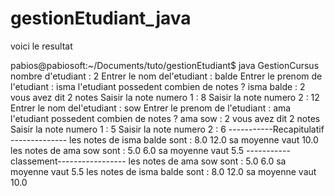 # gestionEtudiant_java
<p> voici le resultat </p>
	pabios@pabiosoft:~/Documents/tuto/gestionEtudiant$ java GestionCursus 
	nombre d'etudiant : 
	2
	Entrer le nom del'etudiant : balde
	Entrer le prenom de l'etudiant : isma
	l'etudiant possedent combien de notes ? isma balde :  2
	vous avez dit  2 notes 
	Saisir la note numero 1  : 8
	Saisir la note numero 2  : 12
	Entrer le nom del'etudiant : sow
	Entrer le prenom de l'etudiant : ama
	l'etudiant possedent combien de notes ? ama sow :  2
	 vous avez dit  2 notes 
	Saisir la note numero 1  : 5
	Saisir la note numero 2  : 6
	-----------Recapitulatif --------------
	les notes de isma balde sont :  8.0 12.0
	sa moyenne vaut 10.0
	les notes de ama sow sont :  5.0 6.0
	sa moyenne vaut 5.5
	-----------classement-----------------
	les notes de ama sow sont :  5.0 6.0
	sa moyenne vaut 5.5
	les notes de isma balde sont :  8.0 12.0
	sa moyenne vaut 10.0

